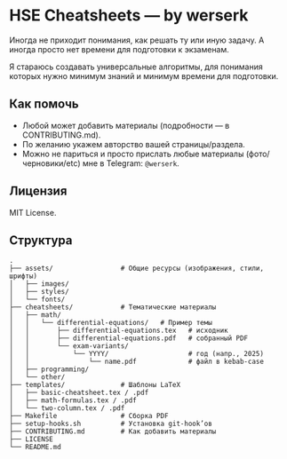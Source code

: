 # HSE Cheatsheets — by werserk

Иногда не приходит понимания, как решать ту или иную задачу. А иногда просто нет времени для подготовки к экзаменам.

Я стараюсь создавать универсальные алгоритмы, для понимания которых нужно минимум знаний и минимум времени для подготовки.

## Как помочь
- Любой может добавить материалы (подробности — в CONTRIBUTING.md).
- По желанию укажем авторство вашей страницы/раздела.
- Можно не париться и просто прислать любые материалы (фото/черновики/etc) мне в Telegram: `@werserk`.

## Лицензия
MIT License.

## Структура
```
.
├── assets/                 # Общие ресурсы (изображения, стили, шрифты)
│   ├── images/
│   ├── styles/
│   └── fonts/
├── cheatsheets/            # Тематические материалы
│   ├── math/
│   │   └── differential-equations/   # Пример темы
│   │       ├── differential-equations.tex   # исходник
│   │       ├── differential-equations.pdf   # собранный PDF
│   │       └── exam-variants/
│   │           └── YYYY/                    # год (напр., 2025)
│   │               └── name.pdf             # файл в kebab-case
│   ├── programming/
│   └── other/
├── templates/              # Шаблоны LaTeX
│   ├── basic-cheatsheet.tex / .pdf
│   ├── math-formulas.tex / .pdf
│   └── two-column.tex / .pdf
├── Makefile                # Сборка PDF
├── setup-hooks.sh          # Установка git-hook’ов
├── CONTRIBUTING.md         # Как добавить материалы
├── LICENSE
└── README.md
```
